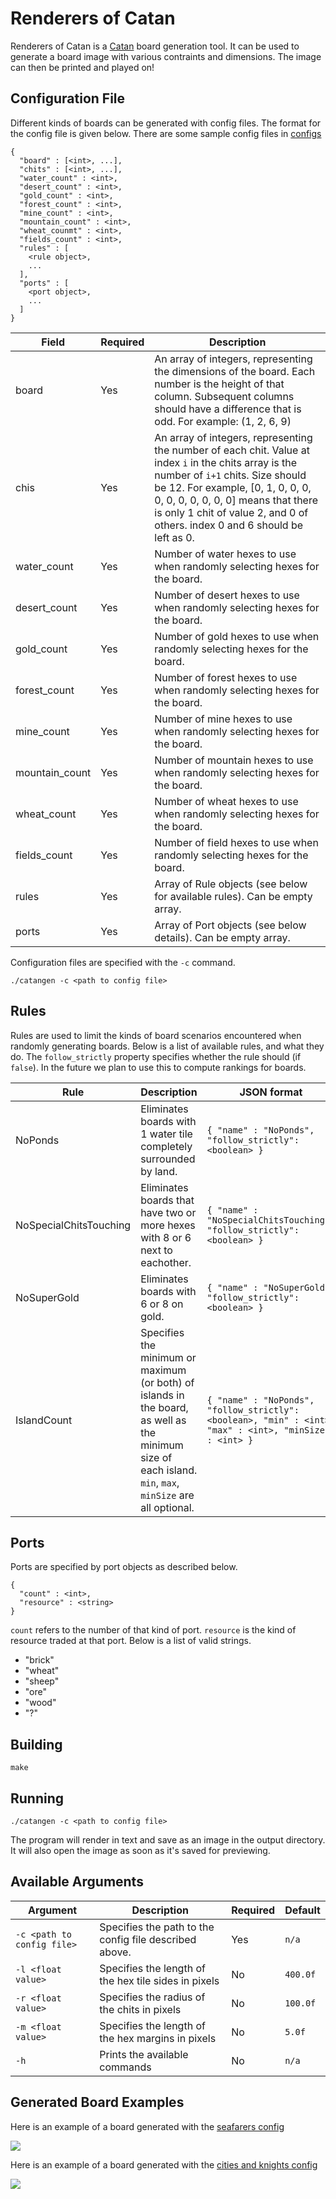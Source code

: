 # Renderers of Catan
Renderers of Catan is a [Catan](http://www.catan.com/) board generation tool. It can be used to generate a board image with various contraints and dimensions. The image can then be printed and played on!

## Configuration File
Different kinds of boards can be generated with config files. The format for the config file is given below. There are some sample config files in [configs](configs/)

```
{
  "board" : [<int>, ...],
  "chits" : [<int>, ...],
  "water_count" : <int>,
  "desert_count" : <int>,
  "gold_count" : <int>,
  "forest_count" : <int>,
  "mine_count" : <int>,
  "mountain_count" : <int>,
  "wheat_counmt" : <int>,
  "fields_count" : <int>,
  "rules" : [
    <rule object>,
    ...
  ],
  "ports" : [
    <port object>,
    ...
  ]
}
```

|Field|Required|Description|
|-----|--------|-----------|
|board|Yes|An array of integers, representing the dimensions of the board. Each number is the height of that column. Subsequent columns should have a difference that is odd. For example: (1, 2, 6, 9)|
|chis|Yes|An array of integers, representing the number of each chit. Value at index `i` in the chits array is the number of `i+1` chits. Size should be 12. For example, [0, 1, 0, 0, 0, 0, 0, 0, 0, 0, 0, 0] means that there is only 1 chit of value 2, and 0 of others. index 0 and 6 should be left as 0.|
|water_count|Yes|Number of water hexes to use when randomly selecting hexes for the board.|
|desert_count|Yes|Number of desert hexes to use when randomly selecting hexes for the board.|
|gold_count|Yes|Number of gold hexes to use when randomly selecting hexes for the board.|
|forest_count|Yes|Number of forest hexes to use when randomly selecting hexes for the board.|
|mine_count|Yes|Number of mine hexes to use when randomly selecting hexes for the board.|
|mountain_count|Yes|Number of mountain hexes to use when randomly selecting hexes for the board.|
|wheat_count|Yes|Number of wheat hexes to use when randomly selecting hexes for the board.|
|fields_count|Yes|Number of field hexes to use when randomly selecting hexes for the board.|
|rules|Yes|Array of Rule objects (see below for available rules). Can be empty array.|
|ports|Yes|Array of Port objects (see below details). Can be empty array.|

Configuration files are specified with the `-c` command.

```
./catangen -c <path to config file>
```

## Rules
Rules are used to limit the kinds of board scenarios encountered when randomly generating boards. Below is a list of available rules, and what they do. The `follow_strictly` property specifies whether the rule should (if `false`). In the future we plan to use this to compute rankings for boards.

|Rule|Description|JSON format|
|----|-----------|-----------|
|NoPonds|Eliminates boards with 1 water tile completely surrounded by land.|`{ "name" : "NoPonds", "follow_strictly": <boolean> }`|
|NoSpecialChitsTouching|Eliminates boards that have two or more hexes with 8 or 6 next to eachother.|`{ "name" : "NoSpecialChitsTouching", "follow_strictly": <boolean> }`|
|NoSuperGold|Eliminates boards with 6 or 8 on gold.|`{ "name" : "NoSuperGold", "follow_strictly": <boolean> }`|
|IslandCount|Specifies the minimum or maximum (or both) of islands in the board, as well as the minimum size of each island. `min`, `max`, `minSize` are all optional.|`{ "name" : "NoPonds", "follow_strictly": <boolean>, "min" : <int>, "max" : <int>, "minSize" : <int> }`|

## Ports
Ports are specified by port objects as described below.

```
{
  "count" : <int>,
  "resource" : <string>
}
```

`count` refers to the number of that kind of port. `resource` is the kind of resource traded at that port. Below is a list of valid strings.

* "brick"
* "wheat"
* "sheep"
* "ore"
* "wood"
* "?"

## Building
```
make
```

## Running
```
./catangen -c <path to config file>
```

The program will render in text and save as an image in the output directory. It will also open the image as soon as it's saved for previewing.

## Available Arguments
|Argument|Description|Required|Default|
|--------|-----------|--------|-------|
|`-c <path to config file>`|Specifies the path to the config file described above.|Yes|`n/a`|
|`-l <float value>`|Specifies the length of the hex tile sides in pixels|No|`400.0f`|
|`-r <float value>`|Specifies the radius of the chits in pixels|No|`100.0f`|
|`-m <float value>`|Specifies the length of the hex margins in pixels|No|`5.0f`|
|`-h`|Prints the available commands|No|`n/a`|

## Generated Board Examples
Here is an example of a board generated with the [seafarers config](configs/seafarers.json)

![](seafarers_board.jpg)

Here is an example of a board generated with the [cities and knights config](configs/citiesandknights.json)

![](candk_board.jpg)
